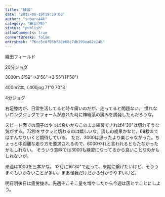 ```yaml
---
title: "練習"
date: '2015-08-19T19:39:00'
author: "subaru44k"
category: "練習(強)"
status: "publish"
allowComments: true
convertBreaks: false
entryHash: "76cc5c8f05bf26e68c7db199ea82e14b"
---
```

織田フィールド

20分ジョグ

3000m
3'59"→3'56"→3'55"(11'50")

400m2本, r.400jog
71"0
70"3

4分ジョグ

右足膝内が、日常生活してると時々痛いのだが、走ってると問題ない。
慣れないロングジョグでフォームが崩れた時に神経系の痛みを誘発したんだろうな。

スピード面での調子はやっぱ良いからこのまま練習できれば4'30"は切れそうな気がする。72秒をサクッと切れるのは嬉しいな。流しの成果かなと。68秒まではすんなりいくと期待している。
ただ、3000は思ったより楽じゃなかった。ちょっと中距離な走り方を要求されるので、6000やれと言われるともたなかったかもしれない。
そういう意味では3000も練習になってるから良いことなのかもしれないが。

来週は1000を三本かな。
12月に16'30"で走って、来期に繋げたいけど、そううまくもいかないことが多い。まあ怪我だけだから分かりやすいけど。

明日明後日は疲労抜き。先週そこそこ量を増やしたから今週は落とすことにしよう。
